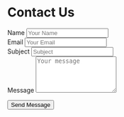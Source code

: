 # Contact Us

<form
  action="https://api.web3forms.com/submit"
  method="POST"
  class="contact-form"
  id="contactForm"
>
  <!-- 1) Your Access Key from Web3Forms -->
  <input type="hidden" name="access_key" value="9c04327a-dea1-4938-8b84-37de91941a7b" />

  <!-- Uncomment below to test emails without sending them -->
  <!-- <input type="hidden" name="access_key" value="YOUR_ACCESS_KEY_HERE"> -->

  <!-- 2) Optional honeypot field for spam control -->
  <input type="checkbox" name="botcheck" class="hidden" style="display: none;">

  <!-- Optional: But Recommended: To Prevent SPAM Submission.  Make sure its hidden by default -->
  <input type="checkbox" name="botcheck" id="" style="display: none;">

  <!-- 3) Remove the redirect if you want a single-page (AJAX) submission -->
  <!-- <input type="hidden" name="redirect" value="https://example.com/thank-you" /> -->

  <!-- 4) Form "from" name -->
  <input type="hidden" name="from_name" value="RocPy Contact Notification">

  <div class="input-group">
    <label for="name">Name</label>
    <input 
      type="text" 
      name="name" 
      id="name" 
      placeholder="Your Name" 
      required
    />
  </div>

  <div class="input-group">
    <label for="email">Email</label>
    <input 
      type="email" 
      name="email" 
      id="email" 
      placeholder="Your Email" 
      required
    />
  </div>

  <div class="input-group">
    <label for="subject">Subject</label>
    <input
        type="text"
        name="subject"
        id="subject"
        placeholder="Subject"
        required
    />
  </div>

  <div class="input-group">
    <label for="message">Message</label>
    <textarea 
      name="message" 
      id="message" 
      rows="5" 
      placeholder="Your message" 
      required
    ></textarea>
  </div>

  <button type="submit" id="submitBtn">Send Message</button>
</form>

<!-- Hidden by default; shown on success or error -->
<div id="messageStatus" class="message-status" style="display: none;"></div>


<script>
  const form = document.getElementById("contactForm");
  const submitBtn = document.getElementById("submitBtn");
  const messageStatus = document.getElementById("messageStatus");

  form.addEventListener("submit", async function (event) {
    event.preventDefault();

    // Clear old messages & set button state
    messageStatus.style.display = "none";
    messageStatus.classList.remove("success", "error");
    messageStatus.textContent = "";
    submitBtn.disabled = true;
    submitBtn.innerText = "Sending...";

    const formData = new FormData(form);

    try {
      const response = await fetch("https://api.web3forms.com/submit", {
        method: "POST",
        body: formData,
      });
      const json = await response.json();

      if (json.success) {
        // Show success block
        messageStatus.textContent = "✓ Message sent successfully!";
        messageStatus.classList.add("success");
        messageStatus.style.display = "block";

        // Optionally reset the form
        form.reset();
      } else {
        // Show error block
        messageStatus.textContent =
          "✗ An error occurred: " + (json.message || "Please try again later.");
        messageStatus.classList.add("error");
        messageStatus.style.display = "block";
      }
    } catch (error) {
      // Network or unexpected error
      messageStatus.textContent = "✗ Could not send message. " + error.message;
      messageStatus.classList.add("error");
      messageStatus.style.display = "block";
    } finally {
      submitBtn.disabled = false;
      submitBtn.innerText = "Send Message";
    }
  });
</script>
